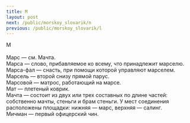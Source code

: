 ```yaml
---
title: М
layout: post
next: /public/morskoy_slovarik/n
previous: /public/morskoy_slovarik/l
---
```


М  
   
Марс — см. Мачта.  
Марса — слово, прибавляемое ко всему, что принадлежит марселю.  
Марса-фал — снасть, при помощи которой управляют марселем.  
Марсель — второй снизу прямой парус.  
Марсовой — матрос, работающий на марсе.  
Мат — плетеный коврик.  
Мачта — состоит из двух или трех составных по длине частей: собственно мачты, стеньги и брам стеньги. У мест соединения расположены площадки: нижняя — марс, верхняя — салинг.  
Мичман — первый офицерский чин.